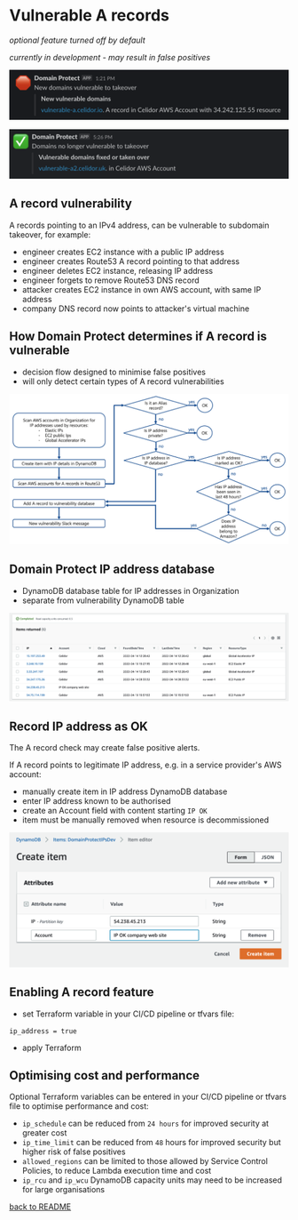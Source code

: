 # Vulnerable A records
*optional feature turned off by default*

*currently in development - may result in false positives*

![Alt text](images/a-record-vulnerable.png?raw=true "Vulnerable A Record")

![Alt text](images/a-record-fixed.png?raw=true "Fixed A Record")

## A record vulnerability
A records pointing to an IPv4 address, can be vulnerable to subdomain takeover, for example:

* engineer creates EC2 instance with a public IP address
* engineer creates Route53 A record pointing to that address
* engineer deletes EC2 instance, releasing IP address
* engineer forgets to remove Route53 DNS record
* attacker creates EC2 instance in own AWS account, with same IP address
* company DNS record now points to attacker's virtual machine

## How Domain Protect determines if A record is vulnerable
* decision flow designed to minimise false positives
* will only detect certain types of A record vulnerabilities

![Alt text](images/a-record-decision-tree.png?raw=true "A Record decision tree")

## Domain Protect IP address database
* DynamoDB database table for IP addresses in Organization
* separate from vulnerability DynamoDB table

![Alt text](images/ip-database.png?raw=true "A Record decision tree")

## Record IP address as OK
The A record check may create false positive alerts. 

If A record points to legitimate IP address, e.g. in a service provider's AWS account:
* manually create item in IP address DynamoDB database
* enter IP address known to be authorised
* create an Account field with content starting `IP OK`
* item must be manually removed when resource is decommissioned

![Alt text](images/ip-exception.png?raw=true "IP OK")

## Enabling A record feature
* set Terraform variable in your CI/CD pipeline or tfvars file:
```
ip_address = true
```
* apply Terraform

## Optimising cost and performance
Optional Terraform variables can be entered in your CI/CD pipeline or tfvars file to optimise performance and cost:

* `ip_schedule` can be reduced from `24 hours` for improved security at greater cost
* `ip_time_limit` can be reduced from `48` hours for improved security but higher risk of false positives
* `allowed_regions` can be limited to those allowed by Service Control Policies, to reduce Lambda execution time and cost
* `ip_rcu` and `ip_wcu` DynamoDB capacity units may need to be increased for large organisations

[back to README](../README.md)